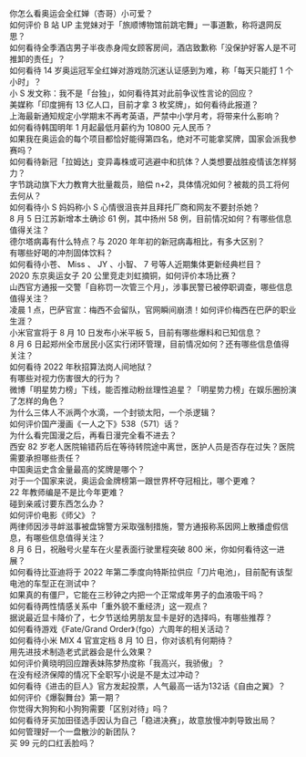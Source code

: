 你怎么看奥运会全红婵（杏哥）小可爱？  
如何评价 B 站 UP 主党妹对于「旅顺博物馆前跳宅舞」一事道歉，称将退网反思？  
如何看待全季酒店男子半夜赤身闯女顾客房间，酒店致歉称「没保护好客人是不可推卸的责任」？  
如何看待 14 岁奥运冠军全红婵对游戏防沉迷认证感到为难，称「每天只能打 1 个小时」？  
小 S 发文称：我不是「台独」，如何看待其对此前争议性言论的回应？  
美媒称「印度拥有 13 亿人口，目前才拿 3 枚奖牌」，如何看待此报道？  
上海最新通知规定小学期末不再考英语，严禁中小学月考，将带来什么影响？  
如何看待韩国明年 1 月起最低月薪约为 10800 元人民币？  
如果我在奥运会的每个项目都恰好能得第四名，绝对不可能拿奖牌，国家会派我参赛吗？  
如何看待新冠「拉姆达」变异毒株或可逃避中和抗体？人类想要战胜疫情该怎样努力？  
字节跳动旗下大力教育大批量裁员，赔偿 n+2，具体情况如何？被裁的员工将何去何从？  
如何看待小 S 妈妈称小 S 心情很沮丧并且拜托厂商和网友不要封杀她？  
8 月 5 日江苏新增本土确诊 61 例，其中扬州 58 例，目前情况如何？有哪些信息值得关注？  
德尔塔病毒有什么特点？与 2020 年年初的新冠病毒相比，有多大区别？  
有哪些好喝的冲剂固体饮料？  
如何看待小苍、 Miss 、 JY 、小智、 7 号等人近期集体更新经典栏目？  
2020 东京奥运女子 20 公里竞走刘虹摘铜，如何评价本场比赛？  
山西官方通报一交警「自称罚一次管三个月」，涉事民警已被停职调查，哪些信息值得关注？  
凌晨 1 点，巴萨官宣：梅西不会留队，官网瞬间崩溃！如何评价梅西在巴萨的职业生涯？  
小米官宣将于 8 月 10 日发布小米平板 5，目前有哪些爆料和已知信息？  
8 月 6 日起郑州全市居民小区实行闭环管理，目前情况如何？还有哪些信息值得关注？  
如何看待 2022 年秋招算法岗人间地狱？  
有哪些对视力伤害很大的行为？  
微博「明星势力榜」下线，能否推动粉丝理性追星？「明星势力榜」在娱乐圈扮演了怎样的角色？  
为什么三体人不派两个水滴，一个封锁太阳，一个杀逻辑？  
如何评价国产漫画《一人之下》538（571）话？  
为什么看完国漫之后，再看日漫完全看不进去？  
西安 82 岁老人医院输错药后在等待转院途中离世，医护人员是否存在过失？医院需要承担哪些责任？  
中国奥运史含金量最高的奖牌是哪个？  
对于一个国家来说，奥运会金牌榜第一跟世界杯夺冠相比，哪个更难？  
22 年教师编是不是比今年更难？  
碰到亲戚讨要东西怎么办？  
如何评价电影《师父》？  
两律师因涉寻衅滋事被盘锦警方采取强制措施，警方通报称系因网上散播虚假信息，有哪些信息值得关注？  
8 月 6 日，祝融号火星车在火星表面行驶里程突破 800 米，你如何看待这一进展？  
如何看待比亚迪将于 2022 年第二季度向特斯拉供应「刀片电池」，目前配有该型电池的车型正在测试中？  
如果真的有僵尸，它能在三秒钟之内把一个正常成年男子的血液吸干吗？  
如何看待两性情感关系中「重外貌不重经济」这一观点？  
据说最近显卡降价了，七夕节送给男朋友显卡是好的选择吗，有哪些推荐？  
如何看待游戏《Fate/Grand Order》（fgo）六周年的相关活动？  
如何看待小米 MIX 4 官宣定档 8 月 10 日，你对该机有何期待？  
用先进技术制造老式武器会是什么效果？  
如何评价黄晓明回应蹭表妹陈梦热度称「我高兴，我骄傲」？  
在没有经济保障的情况下全职写小说是不是太过冲动？  
如何看待《进击的巨人》官方发起投票，人气最高一话为132话《自由之翼》？  
如何评价《爆裂舞台》第一期？  
你觉得大狗狗和小狗狗需要「区别对待」吗？  
如何看待牙买加田径选手因认为自己「稳进决赛」，故意放慢冲刺导致出局？  
如何管理好一个一盘散沙的新团队？  
买 99 元的口红丢脸吗？  
